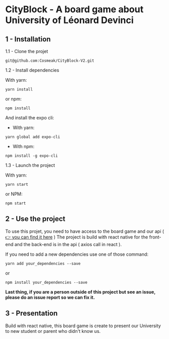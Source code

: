 # CityBlock - A board game about University of Léonard Devinci

## 1 - Installation

1.1 - Clone the projet 
```
git@github.com:Cosmeak/CityBlock-V2.git
```

1.2 - Install dependencies

With yarn:
``` 
yarn install
```
or npm:
``` 
npm install
```

And install the expo cli:
- With yarn:
``` 
yarn global add expo-cli 
``` 

- With npm:
``` 
npm install -g expo-cli
```

1.3 - Launch the project

With yarn:
``` 
yarn start
```
or NPM:
``` 
npm start
```

## 2 - Use the project

To use this projet, you need to have access to the board game and our api ( [👉 you can find it here](https://github.com/Cosmeak/Cityblock-API) )
The project is build with react native for the front-end and the back-end is in the api ( axios call in react ).

If you need to add a new dependencies use one of those command:
``` 
yarn add your_dependencies --save
```
or 
```
npm install your_dependencies --save
```

**Last thing, if you are a person outside of this project but see an issue, please do an issue report so we can fix it.**

## 3 - Presentation

Build with react native, this board game is create to present our University to new student or parent who didn't know us. 